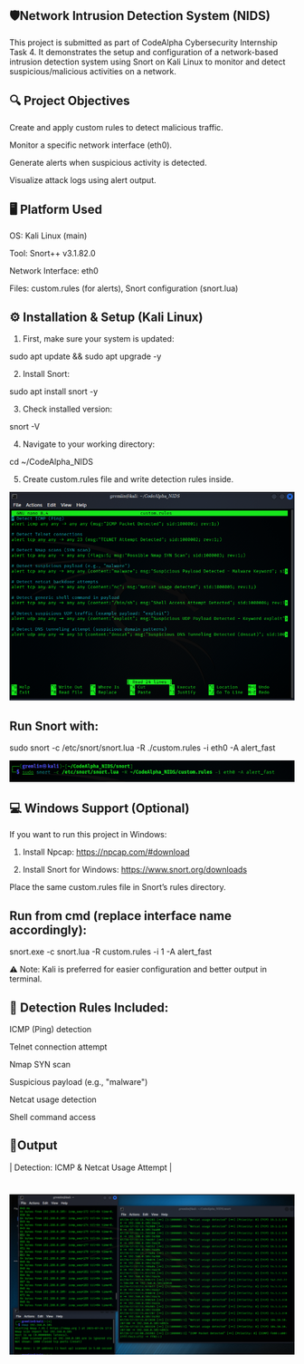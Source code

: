 ## 🛡️Network Intrusion Detection System (NIDS)
This project is submitted as part of CodeAlpha Cybersecurity Internship Task 4. It demonstrates the setup and configuration of a network-based intrusion detection system using Snort on Kali Linux to monitor and detect suspicious/malicious activities on a network.


## 🔍 Project Objectives
Create and apply custom rules to detect malicious traffic.

Monitor a specific network interface (eth0).

Generate alerts when suspicious activity is detected.

Visualize attack logs using alert output.


## 🖥️ Platform Used
OS: Kali Linux (main)

Tool: Snort++ v3.1.82.0

Network Interface: eth0

Files: custom.rules (for alerts), Snort configuration (snort.lua)


## ⚙️ Installation & Setup (Kali Linux)

1. First, make sure your system is updated:

sudo apt update && sudo apt upgrade -y

2. Install Snort:

sudo apt install snort -y

3. Check installed version:

snort -V

4. Navigate to your working directory:

cd ~/CodeAlpha_NIDS

5. Create custom.rules file and write detection rules inside.

![ICMP & Netcat Alert](screenshots/custom_rules.png)


## Run Snort with:

sudo snort -c /etc/snort/snort.lua -R ./custom.rules -i eth0 -A alert_fast


![ICMP & Netcat Alert](screenshots/run_snort.png)


## 💻 Windows Support (Optional)
If you want to run this project in Windows:

1. Install Npcap: https://npcap.com/#download

2. Install Snort for Windows: https://www.snort.org/downloads

Place the same custom.rules file in Snort’s rules directory.


## Run from cmd (replace interface name accordingly):

snort.exe -c snort.lua -R custom.rules -i 1 -A alert_fast

⚠ Note: Kali is preferred for easier configuration and better output in terminal.


## 📜 Detection Rules Included:

ICMP (Ping) detection

Telnet connection attempt

Nmap SYN scan

Suspicious payload (e.g., "malware")

Netcat usage detection

Shell command access


## 📸Output

| Detection: ICMP & Netcat Usage Attempt |

![ICMP & Netcat Alert](screenshots/snort_output.png)
======